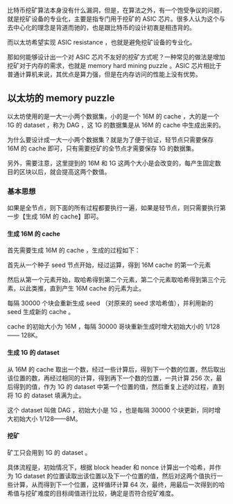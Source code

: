 比特币挖矿算法本身没有什么漏洞，但是，在算法之外，有一个饱受争议的问题，就是挖矿设备的专业化，主要是指专门用于挖矿的 ASIC 芯片。很多人认为这个与去中心化的理念是背道而驰的，也是跟比特币的设计初衷是相违背的。

而以太坊希望实现 ASIC resistance ，也就是避免挖矿设备的专业化。

那如何能够设计出一个对 ASIC 芯片不友好的挖矿方式呢？一种常见的做法是增加挖矿对于内存的需求，也就是 memory hard mining puzzle 。ASIC 芯片相比于普通计算机来说，其优点是算力强，但是在内存访问的性能上没有优势。

## 以太坊的 memory puzzle

以太坊使用的是一大一小两个数据集，小的是一个 16M 的 cache ，大的是一个 1G 的 dataset ，称为 DAG ，这 1G 的数据集是从 16M 的 cache 中生成出来的。

为什么要设计成一大一小两个数据集？就是为了便于验证，轻节点只需要保存 16M 的 cache 即可，只有需要挖矿的全节点才需要保存 1G 的数据集。

另外，需要注意，这里提到的 16M 和 1G 这两个大小是会改变的，每产生固定数目的区块以后，就会提高这两个数值。

### 基本思想

如果是全节点，则下面的所有过程都要执行一遍，如果是轻节点，则只需要执行第一步【生成 16M 的 cache】即可。

#### 生成 16M 的 cache

首先需要生成 16M 的 cache ，生成的过程如下：

首先从一个种子 seed 节点开始，经过运算，得到 16M cache 的第一个元素

然后从第一个元素开始，取哈希得到第二个元素，第二个元素取哈希得到第三个元素，以此类推，直到产生 16M cache 的元素为止。

每隔 30000 个块会重新生成 seed （对原来的 seed 求哈希值），并利用新的 seed 生成新的 cache 。

cache 的初始大小为 16M ，每隔 30000 哥块重新生成时增大初始大小的 1/128 —— 128K。

#### 生成 1G 的 dataset

从 16M 的 cache 取出一个数，经过一些计算后，得到下一个数的位置，然后取出该位置的数，再经过相同的计算，得到再下一个数的位置，一共计算 256 次，最后得到的值，作为 1G 的 dataset 中第一个位置的值，然后重复上述的过程，直到将 1G 的 dataset 填满为止。

这个 dataset 叫做 DAG ，初始大小是 1G ，也是每隔 30000 个块更新，同时增大初始大小 1/128——8M。

#### 挖矿

矿工只会用到 1G 的 dataset 。

具体流程是，初始情况下，根据 block header 和 nonce 计算出一个哈希，并作为 1G dataset 的位置读取出该位置以及下一个位置的值，然后对这两个值执行一些计算，从而得到下一个位置，这样循环计算 64 次，最终，用最后一次得到的哈希值与挖矿难度的目标阈值进行比较，确定是否符合挖矿难度。
